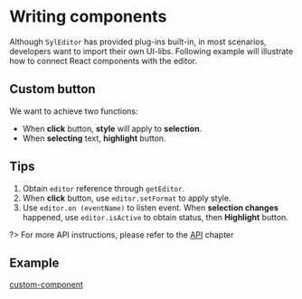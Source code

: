# Writing components

Although `SylEditor` has provided plug-ins built-in, in most scenarios, developers want to import their own UI-libs. Following example will illustrate how to connect React components with the editor.

## Custom button

We want to achieve two functions:

- When **click** button, **style** will apply to **selection**.
- When **selecting** text, **highlight** button.

## Tips

1. Obtain `editor` reference through `getEditor`. 
2. When **click** button, use `editor.setFormat` to apply style.
3. Use `editor.on (eventName)` to listen event. When **selection changes** happened, use `editor.isActive` to obtain status, then **Highlight** button.

?> For more API instructions, please refer to the [API](/en/api) chapter

## Example

[custom-component](https://codesandbox.io/embed/custom-component-en-7cjre?hidenavigation=1 ':include :type=iframe width=100% height=500px')
